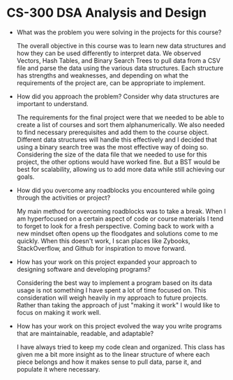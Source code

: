 # CS-300 DSA Analysis and Design
- What was the problem you were solving in the projects for this course?

  The overall objective in this course was to learn new data structures and how they can be used differently to interpret data. We observed Vectors, Hash     Tables, and Binary Search Trees to pull data from a CSV file and parse the data using the various data structures. Each structure has strengths and         weaknesses, and depending on what the requirements of the project are, can be appropriate to implement. 
  
- How did you approach the problem? Consider why data structures are important to understand.

  The requirements for the final project were that we needed to be able to create a list of courses and sort them alphanumerically. We also needed to find   necessary prerequisites and add them to the course object. Different data structures will handle this effectively and I decided that using a binary         search tree was the most effective way of doing so. Considering the size of the data file that we needed to use for this project, the other options         would have worked fine. But a BST would be best for scalability, allowing us to add more data while still achieving our goals. 
  
- How did you overcome any roadblocks you encountered while going through the activities or project?

  My main method for overcoming roadblocks was to take a break. When I am hyperfocused on a certain aspect of code or course materials I tend to forget to   look for a fresh perspective. Coming back to work with a new mindset often opens up the floodgates and solutions come to me quickly. When this doesn't     work, I scan places like Zybooks, StackOverflow, and Github for inspiration to move forward. 
  
- How has your work on this project expanded your approach to designing software and developing programs?

  Considering the best way to implement a program based on its data usage is not something I have spent a lot of time focused on. This consideration will     weigh heavily in my approach to future projects. Rather than taking the approach of just "making it work" I would like to focus on making it work well. 
  
- How has your work on this project evolved the way you write programs that are maintainable, readable, and adaptable?

  I have always tried to keep my code clean and organized. This class has given me a bit more insight as to the linear structure of where each piece         belongs and how it makes sense to pull data, parse it, and populate it where necessary. 

